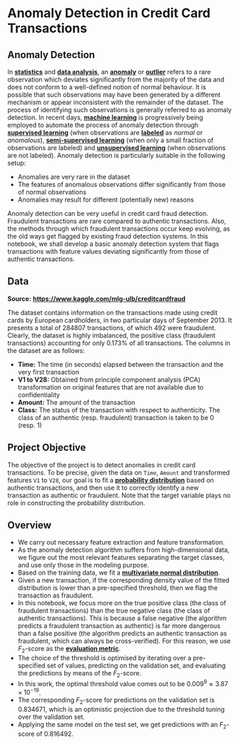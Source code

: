 # Anomaly Detection in Credit Card Transactions

## Anomaly Detection

In [**statistics**](https://en.wikipedia.org/wiki/Statistics) and [**data analysis**](https://en.wikipedia.org/wiki/Data_analysis), an [**anomaly**](https://en.wikipedia.org/wiki/Anomaly) or [**outlier**](https://en.wikipedia.org/wiki/Outlier) refers to a rare observation which deviates significantly from the majority of the data and does not conform to a well-defined notion of normal behaviour. It is possible that such observations may have been generated by a different mechanism or appear inconsistent with the remainder of the dataset. The process of identifying such observations is generally referred to as anomaly detection. In recent days, [**machine learning**](https://en.wikipedia.org/wiki/Machine_learning) is progressively being employed to automate the process of anomaly detection through [**supervised learning**](https://en.wikipedia.org/wiki/Supervised_learning) (when observations are [**labeled**](https://en.wikipedia.org/wiki/Labeled_data) as *normal* or *anomalous*), [**semi-supervised learning**](https://en.wikipedia.org/wiki/Semi-supervised_learning) (when only a small fraction of observations are labeled) and [**unsupervised learning**](https://en.wikipedia.org/wiki/Unsupervised_learning) (when observations are not labeled). Anomaly detection is particularly suitable in the following setup:

- Anomalies are very rare in the dataset
- The features of anomalous observations differ significantly from those of normal observations
- Anomalies may result for different (potentially new) reasons

Anomaly detection can be very useful in credit card fraud detection. Fraudulent transactions are rare compared to authentic transactions. Also, the methods through which fraudulent transactions occur keep evolving, as the old ways get flagged by existing fraud detection systems. In this notebook, we shall develop a basic anomaly detection system that flags transactions with feature values deviating significantly from those of authentic transactions.

## Data

**Source:** **https://www.kaggle.com/mlg-ulb/creditcardfraud**

The dataset contains information on the transactions made using credit cards by European cardholders, in two particular days of September $2013$. It presents a total of $284807$ transactions, of which $492$ were fraudulent. Clearly, the dataset is highly imbalanced, the positive class (fraudulent transactions) accounting for only $0.173\%$ of all transactions. The columns in the dataset are as follows:

- **Time:** The time (in seconds) elapsed between the transaction and the very first transaction
- **V1 to V28:** Obtained from principle component analysis (PCA) transformation on original features that are not available due to confidentiality
- **Amount:** The amount of the transaction
- **Class:** The status of the transaction with respect to authenticity. The class of an authentic (resp. fraudulent) transaction is taken to be $0$ (resp. $1$)

## Project Objective

The objective of the project is to detect anomalies in credit card transactions. To be precise, given the data on `Time`, `Amount` and transformed features `V1` to `V28`, our goal is to fit a [**probability distribution**](https://en.wikipedia.org/wiki/Probability_distribution) based on authentic transactions, and then use it to correctly identify a new transaction as authentic or fraudulent. Note that the target variable plays no role in constructing the probability distribution.

## Overview

- We carry out necessary feature extraction and feature transformation.
- As the anomaly detection algorithm suffers from high-dimensional data, we figure out the most relevant features separating the target classes, and use only those in the modeling purpose.
- Based on the training data, we fit a [**multivariate normal distribution**](https://en.wikipedia.org/wiki/Multivariate_normal_distribution).
- Given a new transaction, if the corresponding density value of the fitted distribution is lower than a pre-specified threshold, then we flag the transaction as fraudulent.
- In this notebook, we focus more on the true positive class (the class of fraudulent transactions) than the true negative class (the class of authentic transactions). This is because a false negative (the algorithm predicts a fraudulent transaction as authentic) is far more dangerous than a false positive (the algorithm predicts an authentic transaction as fraudulent, which can always be cross-verified). For this reason, we use $F_2$-score as the [**evaluation metric**](https://en.wikipedia.org/wiki/Evaluation_of_binary_classifiers).
- The choice of the threshold is optimised by iterating over a pre-specified set of values, predicting on the validation set, and evaluating the predictions by means of the $F_2$-score.
- In this work, the optimal threshold value comes out to be $0.009^9 \approx 3.87 \times 10^{-19}$.
- The corresponding $F_2$-score for predictions on the validation set is $0.834671$, which is an optimistic projection due to the threshold tuning over the validation set.
- Applying the same model on the test set, we get predictions with an $F_2$-score of $0.816492$.
